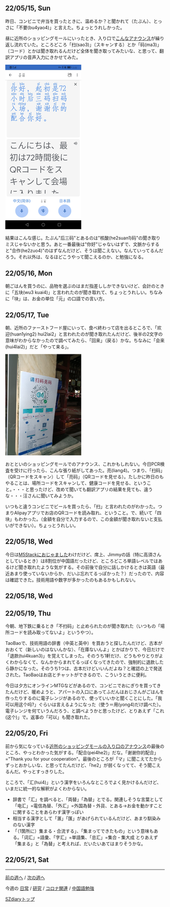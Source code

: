 ## 22/05/15, Sun

昨日、コンビニで弁当を買ったときに、温めるか？と聞かれて（たぶん）、とっさに「不要(bu4yao4)」と言えた。ちょっとうれしかった。

昼に近所のショッピングモールにいったとき、入り口で[こんなアナウンス](https://github.com/akita11/SZdiary/blob/main/diary/photo/2022-05-15_12.37.42.mp3)が繰り返し流れていた。ところどころ「扫(sao3)」（スキャンする）とか「码(ma3)」（コード）とかは聞き取れるんだけど全体を聞き取ってみたいな、と思って、翻訳アプリの音声入力にきかせてみた。

<img src="https://github.com/akita11/SZdiary/blob/main/diary/photo/2022-05-15_12.32.20.jpg" width="240px">

結果はこんな感じ。たぶん"后三码"とあるのは"核酸(he2suan1)码"の聞き取りミスじゃないかと思う。あと一番最後は"你好"じゃないはずで、文脈からすると"合作(he2zuo4)"のはずなんだけど、そうは聞こえない。なんていってるんだろう。それ以外は、なるほどこうやって聞こえるのか、と勉強になる。


## 22/05/16, Mon

朝ごはんを買うのに、品物を選ぶのはまだ指差ししかできないけど、会計のときに「五块(wu3 kuai4)」と言われたのが聞き取れて、ちょっとうれしい。ちなみに「块」は、お金の単位「元」の口語での言い方。


## 22/05/17, Tue

朝、近所のファーストフード屋にいって、食べ終わって店を出るところで、「欢迎(huan1ying2) hui2lai2」と言われたのが聞き取れたんだけど、後半の2文字の意味がわからなかったので調べてみたら、「回来」（戻る）かな。ちなみに「会来(hui4lai2)」だと「やって来る」。

<img src="https://github.com/akita11/SZdiary/blob/main/diary/photo/2022-05-17_20.39.07.jpg" width="240px">

おとといのショッピングモールでのアナウンス、これかもしれない。今日PCR検査を受けに行ったら、こんな張り紙がしてあった。亮(liang4)。つまり、「扫码」（QRコードをスキャン）して「亮码」（QRコードを見せる）。たしかに昨日のもやることは、場所コードをスキャンして、健康コードを見せる、ということ。・・・と思ったけど、改めて聞いても翻訳アプリの結果を見ても、違うな・・・汪さんに聞いてみようか。

いつもと違うコンビニでビールを買ったら、「扫」と言われたのがわかった。つまりAlipayアプリでお店のQRコードを読み取れ、ということ。で、続いて「四块」もわかった。（金額を自分で入力するので、この金額が聞き取れないと支払いができない）。ちょっとうれしい。


## 22/05/18, Wed

今日は[M5Stackにおじゃました](https://github.com/akita11/SZdiary/blob/main/diary/research/2205-3.md#220518-wed)わけだけど、席上、Jimmyの話（特に高須さんとしているとき）は8割位が中国語だったけど、ところどころ単語レベルではあるけど聞き取れたような気がする。その前後で自分に話しかけるときは英語（最近あまり使っていないからか、だいぶ忘れてるっぽかった？）だったので、内容は確認できた。技術用語や数字が多かったのもあるかもしれない。


## 22/05/18, Wed

## 22/05/19, Thu

今朝、地下鉄に乗るとき「不扫码」と止められたのが聞き取れた（いつもの「場所コードを読み取ってないよ」というやつ）。

TaoBaoで、技術用語の辞書（中英と英中）を買おうと探したんだけど、古本がおおくて（新しいのはないんかな）、「在庫ないんよ」とかばかりで、今日だけで「退款(tui4kuan3)」を覚えてしまった。そのうち1軒だけ、どうもやりとりがよくわからなくて、なんかからまれてるっぽくなってきたので、強制的に退款したら静かになった。そのうち1つは、古本だけどいいんだよね？と確認の上で発送された。TaoBaoはお店とチャットができるので、こういうときに便利。

今日は夕方にオンラインMTGなどがあるので、コンビニでおにぎりを買ってきたんだけど、暖めようと、アパートの入口にあってふだんはおじさんがごはんを作ったりするのに電子レンジがあるので、使っていいかと聞くことにした。「我可以用这个吗?」ぐらいは言えるようになった（使う＝用(yong4)だけ調べた）。電子レンジを何ていうんだろう、と調べようかと思ったけど、とりあえず「これ(这个)」で。返事の「可以」も聞き取れた。


## 22/05/20, Fri

前から気になっている[近所のショッピングモールの入り口のアナウンス](https://github.com/akita11/SZdiary/blob/main/diary/chinese/2205-3.md#220515-sun)の最後のところ、やっとわかった気がする。「配合(pei4he2)」だな。「谢谢你的配合」="Thank you for your cooperation"。最後のところが「マ」に聞こえてたからずっとおかしいな、と思ってたんだけど、「he2」が弱くなってて、そう聞こえるんだ。やっとすっきりした。

ところで、「汇(hui4)」という漢字をいろんなところでよく見かけるんだけど、いまだに統一的な解釈がよくわからない。
- 辞書で「汇」を調べると、「両替」「為替」とでる。関連しそうな言葉として「电汇」=電信為替、「外汇」=外国為替・外貨、とある→お金を動かすことに関することをあらわす漢字っぽい
- 相当する漢字として「滙」「匯」があげられているんだけど、あまり馴染みのない漢字
- 「（1箇所に）集まる・合流する」、「集まってできたもの」という意味もある。「词汇」=語彙、「字汇」=単語集、「总汇」=集合・集大成
とりあえず「集まる」と「為替」と考えれば、だいたいあてはまりそうかな。


## 22/05/21, Sat

***

[前の週へ](2205-2.md) /
[次の週へ](2205-4.md)

今週の
[日常](../diary/2205-3.md) /
[研究](../research/2205-3.md) /
[コロナ関連](../covid19/2205-3.md) / 
[中国語勉強](../chinese/2205-3.md)

[SZdiaryトップ](../../README.md)
